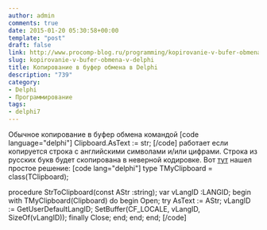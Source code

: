 ```yaml
---
author: admin
comments: true
date: 2015-01-20 05:30:58+00:00
template: "post"
draft: false
link: http://www.procomp-blog.ru/programming/kopirovanie-v-bufer-obmena-v-delphi/
slug: kopirovanie-v-bufer-obmena-v-delphi
title: Копирование в буфер обмена в Delphi
description: "739"
category:
- Delphi
- Программирование
tags:
- delphi7
---
```


Обычное копирование в буфер обмена командой
[code language="delphi"]
Clipboard.AsText := str;
[/code]
работает если копируется строка с английскими символами и/или цифрами. 
Строка из русских букв будет скопирована в неверной кодировке. 
Вот [тут](http://www.sql.ru/forum/852176-1/pravilnoe-kopirovanie-v-bufer-obmena) нашел простое решение:
[code lang="delphi"]
type
    TMyClipboard = class(TClipboard);

  procedure StrToClipboard(const AStr :string);
  var
    vLangID :LANGID;
  begin
    with TMyClipboard(Clipboard) do begin
      Open;
      try
        AsText := AStr;
        vLangID := GetUserDefaultLangID;
        SetBuffer(CF_LOCALE, vLangID, SizeOf(vLangID));
      finally
        Close;
      end;
    end;
  end;
[/code]

